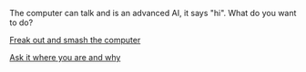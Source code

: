 The computer can talk and is an advanced AI, it says "hi". What do you want to do?

[Freak out and smash the computer](../computer-ignores-you/computer-ignores-you.md)

[Ask it where you are and why](../explanation/explanation.md)